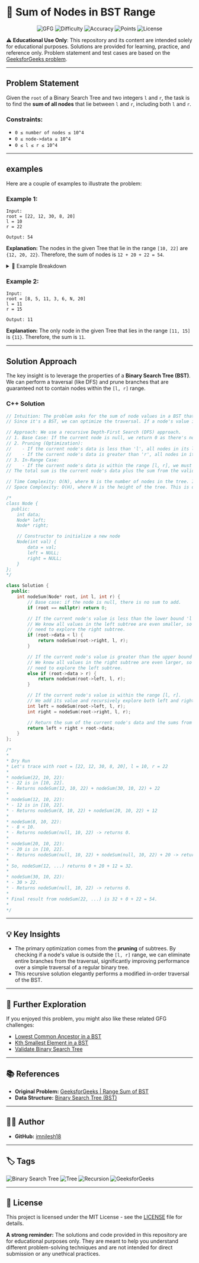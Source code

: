 # 🌳 Sum of Nodes in BST Range

<div align="center">

![GFG](https://img.shields.io/badge/GeeksforGeeks-298D46?style=for-the-badge&logo=geeksforgeeks&logoColor=white)
![Difficulty](https://img.shields.io/badge/Difficulty-Medium-yellow.svg?style=for-the-badge)
![Accuracy](https://img.shields.io/badge/Accuracy-94.0%25-brightgreen.svg?style=for-the-badge)
![Points](https://img.shields.io/badge/Points-4-blue.svg?style=for-the-badge)
![License](https://img.shields.io/badge/License-MIT-green.svg?style=for-the-badge)

</div>

⚠️ **Educational Use Only**:
This repository and its content are intended solely for educational purposes.
Solutions are provided for learning, practice, and reference only.
Problem statement and test cases are based on the [GeeksforGeeks problem](https://www.geeksforgeeks.org/problems/range-sum-of-bst/1).

---

## Problem Statement

Given the `root` of a Binary Search Tree and two integers `l` and `r`, the task is to find the **sum of all nodes** that lie between `l` and `r`, including both `l` and `r`.

### Constraints:

- `0 ≤ number of nodes ≤ 10^4`
- `0 ≤ node->data ≤ 10^4`
- `0 ≤ l ≤ r ≤ 10^4`

---

## examples

Here are a couple of examples to illustrate the problem:

### Example 1:

```
Input:
root = [22, 12, 30, 8, 20]
l = 10
r = 22

Output: 54
```

**Explanation:** The nodes in the given Tree that lie in the range `[10, 22]` are `{12, 20, 22}`. Therefore, the sum of nodes is `12 + 20 + 22 = 54`.

<details>
<summary>📖 Example Breakdown</summary>

Let's trace the execution with `root = [22, 12, 30, 8, 20]`, `l = 10`, `r = 22`.

1.  **Start at the root (22):**

    - Is `22` in the range `[10, 22]`? Yes.
    - Add `22` to our sum.
    - Since `22` is not less than `l` (10) and not greater than `r` (22), we must explore both left and right children.
    - `Sum = 22 + nodeSum(left_child, 10, 22) + nodeSum(right_child, 10, 22)`

2.  **Go to the left child (12):**

    - Is `12` in the range `[10, 22]`? Yes.
    - Add `12` to our sum.
    - We must explore both its children.
    - `Sum += 12 + nodeSum(left_child_of_12, 10, 22) + nodeSum(right_child_of_12, 10, 22)`

3.  **Go to the left child of 12 (8):**

    - Is `8` in the range `[10, 22]`? No (`8 < 10`).
    - Because this is a BST, we know no nodes in the left subtree of `8` can be in the range. We only need to check its right child.
    - The right child is `null`, so this path returns `0`.

4.  **Go to the right child of 12 (20):**

    - Is `20` in the range `[10, 22]`? Yes.
    - Add `20` to our sum.
    - Both its children are `null`, so this path returns `20`.

5.  **Back at node 12**, the total sum from its subtrees is `0 + 20 = 20`.

6.  **Go to the right child of the root (30):**

    - Is `30` in the range `[10, 22]`? No (`30 > 22`).
    - Because this is a BST, we know no nodes in the right subtree of `30` can be in the range. We only need to check its left child.
    - The left child is `null`, so this path returns `0`.

7.  **Final Calculation:**
    - From the root (22): `22`
    - From the left subtree (rooted at 12): `12 + 0 + 20 = 32`
    - From the right subtree (rooted at 30): `0`
    - Total Sum = `22 + 12 + 20 = 54`.

</details>

### Example 2:

```
Input:
root = [8, 5, 11, 3, 6, N, 20]
l = 11
r = 15

Output: 11
```

**Explanation:** The only node in the given Tree that lies in the range `[11, 15]` is `{11}`. Therefore, the sum is `11`.

---

## Solution Approach

The key insight is to leverage the properties of a **Binary Search Tree (BST)**. We can perform a traversal (like DFS) and prune branches that are guaranteed not to contain nodes within the `[l, r]` range.

### C++ Solution

```cpp
// Intuition: The problem asks for the sum of node values in a BST that fall within a given range [l, r].
// Since it's a BST, we can optimize the traversal. If a node's value is outside the range, we may not need to visit both of its subtrees.

// Approach: We use a recursive Depth-First Search (DFS) approach.
// 1. Base Case: If the current node is null, we return 0 as there's nothing to add.
// 2. Pruning (Optimization):
//    - If the current node's data is less than 'l', all nodes in its left subtree will also be less than 'l'. So, we only need to traverse the right subtree.
//    - If the current node's data is greater than 'r', all nodes in its right subtree will also be greater than 'r'. So, we only need to traverse the left subtree.
// 3. In-Range Case:
//    - If the current node's data is within the range [l, r], we must include its value in the sum. Then, we recursively explore both the left and right subtrees to find other valid nodes.
// The total sum is the current node's data plus the sum from the valid recursive calls.

// Time Complexity: O(N), where N is the number of nodes in the tree. In the worst case, we might need to visit every node if the range [l, r] includes all nodes.
// Space Complexity: O(H), where H is the height of the tree. This is due to the recursion stack. In a balanced tree, H = log(N). In a skewed tree, H = N.

/*
class Node {
  public:
    int data;
    Node* left;
    Node* right;

    // Constructor to initialize a new node
    Node(int val) {
        data = val;
        left = NULL;
        right = NULL;
    }
};
*/

class Solution {
  public:
    int nodeSum(Node* root, int l, int r) {
        // Base case: if the node is null, there is no sum to add.
        if (root == nullptr) return 0;

        // If the current node's value is less than the lower bound 'l'.
        // We know all values in the left subtree are even smaller, so we only
        // need to explore the right subtree.
        if (root->data < l) {
            return nodeSum(root->right, l, r);
        }

        // If the current node's value is greater than the upper bound 'r'.
        // We know all values in the right subtree are even larger, so we only
        // need to explore the left subtree.
        else if (root->data > r) {
            return nodeSum(root->left, l, r);
        }

        // If the current node's value is within the range [l, r].
        // We add its value and recursively explore both left and right subtrees.
        int left = nodeSum(root->left, l, r);
        int right = nodeSum(root->right, l, r);

        // Return the sum of the current node's data and the sums from its children.
        return left + right + root->data;
    }
};

/*
*
* Dry Run
* Let's trace with root = [22, 12, 30, 8, 20], l = 10, r = 22
*
* nodeSum(22, 10, 22):
* - 22 is in [10, 22].
* - Returns nodeSum(12, 10, 22) + nodeSum(30, 10, 22) + 22
*
* nodeSum(12, 10, 22):
* - 12 is in [10, 22].
* - Returns nodeSum(8, 10, 22) + nodeSum(20, 10, 22) + 12
*
* nodeSum(8, 10, 22):
* - 8 < 10.
* - Returns nodeSum(null, 10, 22) -> returns 0.
*
* nodeSum(20, 10, 22):
* - 20 is in [10, 22].
* - Returns nodeSum(null, 10, 22) + nodeSum(null, 10, 22) + 20 -> returns 0 + 0 + 20 = 20.
*
* So, nodeSum(12, ...) returns 0 + 20 + 12 = 32.
*
* nodeSum(30, 10, 22):
* - 30 > 22.
* - Returns nodeSum(null, 10, 22) -> returns 0.
*
* Final result from nodeSum(22, ...) is 32 + 0 + 22 = 54.
*
*/
```

---

## 💡 Key Insights

- The primary optimization comes from the **pruning** of subtrees. By checking if a node's value is outside the `[l, r]` range, we can eliminate entire branches from the traversal, significantly improving performance over a simple traversal of a regular binary tree.
- This recursive solution elegantly performs a modified in-order traversal of the BST.

---

## 🚀 Further Exploration

If you enjoyed this problem, you might also like these related GFG challenges:

- [Lowest Common Ancestor in a BST](https://www.geeksforgeeks.org/lowest-common-ancestor-in-a-binary-search-tree/)
- [Kth Smallest Element in a BST](https://www.geeksforgeeks.org/problems/find-k-th-smallest-element-in-bst/1)
- [Validate Binary Search Tree](https://www.geeksforgeeks.org/problems/check-for-bst/1)

---

## 📚 References

- **Original Problem:** [GeeksforGeeks | Range Sum of BST](https://www.geeksforgeeks.org/problems/range-sum-of-bst/1)
- **Data Structure:** [Binary Search Tree (BST)](https://www.geeksforgeeks.org/binary-search-tree-data-structure/)

---

## 👨‍💻 Author

- **GitHub:** [imnilesh18](https://github.com/imnilesh18)

---

## 🏷️ Tags

![Binary Search Tree](https://img.shields.io/badge/-Binary%20Search%20Tree-blue?style=for-the-badge)
![Tree](https://img.shields.io/badge/-Tree-green?style=for-the-badge)
![Recursion](https://img.shields.io/badge/-Recursion-orange?style=for-the-badge)
![GeeksforGeeks](https://img.shields.io/badge/-GeeksforGeeks-lightgrey?style=for-the-badge)

---

## 📜 License

This project is licensed under the MIT License - see the [LICENSE](LICENSE) file for details.

**A strong reminder:** The solutions and code provided in this repository are for educational purposes only. They are meant to help you understand different problem-solving techniques and are not intended for direct submission or any unethical practices.
